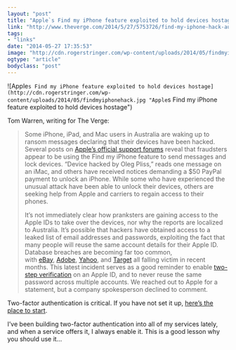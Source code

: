 ```yaml
---
layout: "post"
title: "Apple`s Find my iPhone feature exploited to hold devices hostage"
link: "http://www.theverge.com/2014/5/27/5753726/find-my-iphone-hack-australia-ransom"
tags: 
- "links"
date: "2014-05-27 17:35:53"
image: "http://cdn.rogerstringer.com/wp-content/uploads/2014/05/findmyiphonehack.jpg"
ogtype: "article"
bodyclass: "post"
---
```


![Apple`s Find my iPhone feature exploited to hold devices hostage](http://cdn.rogerstringer.com/wp-content/uploads/2014/05/findmyiphonehack.jpg "Apple`s Find my iPhone feature exploited to hold devices hostage")

Tom Warren, writing for The Verge:

> Some iPhone, iPad, and Mac users in Australia are waking up to ransom messages declaring that their devices have been hacked. Several posts on [Apple’s official support forums](https://discussions.apple.com/thread/6270410?start=0&tstart=0) reveal that fraudsters appear to be using the Find my iPhone feature to send messages and lock devices. “Device hacked by Oleg Pliss,” reads one message on an iMac, and others have received notices demanding a $50 PayPal payment to unlock an iPhone. While some who have experienced the unusual attack have been able to unlock their devices, others are seeking help from Apple and carriers to regain access to their phones.
> 
> It’s not immediately clear how pranksters are gaining access to the Apple IDs to take over the devices, nor why the reports are localized to Australia. It’s possible that hackers have obtained access to a leaked list of email addresses and passwords, exploiting the fact that many people will reuse the same account details for their Apple ID. Database breaches are becoming far too common, with [eBay](http://www.theverge.com/2014/5/21/5737914/ebay-will-ask-all-customers-to-change-passwords-after-massive-breach), [Adobe](http://www.theverge.com/2013/11/7/5078560/over-150-million-breached-records-from-adobe-hack-surface-online), [Yahoo](http://www.theverge.com/2014/1/30/5362622/yahoo-mail-resets-user-passwords-after-discovering-an-attempted-breach), and [Target](http://www.theverge.com/2013/12/18/5225252/target-reportedly-hacked-black-friday-millions-of-credit-cards-at-risk) all falling victim in recent months. This latest incident serves as a good reminder to enable [two-step verification](http://www.theverge.com/2013/3/21/4132500/apple-two-step-verification-icloud-accounts) on an Apple ID, and to never reuse the same password across multiple accounts. We reached out to Apple for a statement, but a company spokesperson declined to comment.

Two-factor authentication is critical. If you have not set it up, [here’s the place to start](http://support.apple.com/kb/ht5570).

I’ve been building two-factor authentication into all of my services lately, and when a service offers it, I always enable it. This is a good lesson why you should use it…
